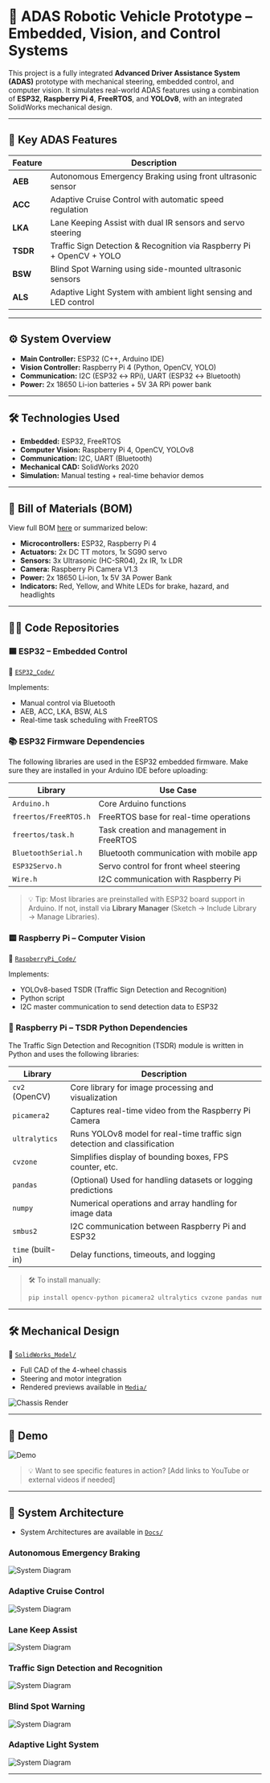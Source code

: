 # 🚗 ADAS Robotic Vehicle Prototype – Embedded, Vision, and Control Systems

This project is a fully integrated **Advanced Driver Assistance System (ADAS)** prototype with mechanical steering, embedded control, and computer vision. It simulates real-world ADAS features using a combination of **ESP32**, **Raspberry Pi 4**, **FreeRTOS**, and **YOLOv8**, with an integrated SolidWorks mechanical design.

---

## 🧠 Key ADAS Features

| Feature  | Description                                                           |
|----------|-----------------------------------------------------------------------|
| **AEB**  | Autonomous Emergency Braking using front ultrasonic sensor            |
| **ACC**  | Adaptive Cruise Control with automatic speed regulation               |
| **LKA**  | Lane Keeping Assist with dual IR sensors and servo steering           |
| **TSDR** | Traffic Sign Detection & Recognition via Raspberry Pi + OpenCV + YOLO |
| **BSW**  | Blind Spot Warning using side-mounted ultrasonic sensors              |
| **ALS**  | Adaptive Light System with ambient light sensing and LED control      |

---

## ⚙️ System Overview

- **Main Controller:** ESP32 (C++, Arduino IDE)
- **Vision Controller:** Raspberry Pi 4 (Python, OpenCV, YOLO)
- **Communication:** I2C (ESP32 ↔ RPi), UART (ESP32 ↔ Bluetooth)
- **Power:** 2x 18650 Li-ion batteries + 5V 3A RPi power bank

---

## 🛠 Technologies Used

- **Embedded:** ESP32, FreeRTOS
- **Computer Vision:** Raspberry Pi 4, OpenCV, YOLOv8
- **Communication:** I2C, UART (Bluetooth)
- **Mechanical CAD:** SolidWorks 2020
- **Simulation:** Manual testing + real-time behavior demos

---

## 🧰 Bill of Materials (BOM)

View full BOM [here](Docs/BOM.md) or summarized below:

- **Microcontrollers:** ESP32, Raspberry Pi 4
- **Actuators:** 2x DC TT motors, 1x SG90 servo
- **Sensors:** 3x Ultrasonic (HC-SR04), 2x IR, 1x LDR
- **Camera:** Raspberry Pi Camera V1.3
- **Power:** 2x 18650 Li-ion, 1x 5V 3A Power Bank
- **Indicators:** Red, Yellow, and White LEDs for brake, hazard, and headlights

---

## 🧑‍💻 Code Repositories

### 🟦 ESP32 – Embedded Control
📁 [`ESP32_Code/`](ESP32_Code/ESP32_Code.ino)

Implements:
- Manual control via Bluetooth
- AEB, ACC, LKA, BSW, ALS
- Real-time task scheduling with FreeRTOS

### 📚 ESP32 Firmware Dependencies

The following libraries are used in the ESP32 embedded firmware. Make sure they are installed in your Arduino IDE before uploading:

| Library               | Use Case                                |
|------------------------|------------------------------------------|
| `Arduino.h`            | Core Arduino functions                   |
| `freertos/FreeRTOS.h`  | FreeRTOS base for real-time operations   |
| `freertos/task.h`      | Task creation and management in FreeRTOS |
| `BluetoothSerial.h`    | Bluetooth communication with mobile app  |
| `ESP32Servo.h`         | Servo control for front wheel steering   |
| `Wire.h`               | I2C communication with Raspberry Pi      |

> 💡 Tip: Most libraries are preinstalled with ESP32 board support in Arduino. If not, install via **Library Manager** (Sketch → Include Library → Manage Libraries).


### 🟨 Raspberry Pi – Computer Vision
📁 [`RaspberryPi_Code/`](RaspberryPi_Code/TSDR.py)

Implements:
- YOLOv8-based TSDR (Traffic Sign Detection and Recognition)
- Python script
- I2C master communication to send detection data to ESP32

### 🧠 Raspberry Pi – TSDR Python Dependencies

The Traffic Sign Detection and Recognition (TSDR) module is written in Python and uses the following libraries:

| Library             | Description                                                                 |
|----------------------|-----------------------------------------------------------------------------|
| `cv2` (OpenCV)       | Core library for image processing and visualization                        |
| `picamera2`          | Captures real-time video from the Raspberry Pi Camera                      |
| `ultralytics`        | Runs YOLOv8 model for real-time traffic sign detection and classification  |
| `cvzone`             | Simplifies display of bounding boxes, FPS counter, etc.                    |
| `pandas`             | (Optional) Used for handling datasets or logging predictions               |
| `numpy`              | Numerical operations and array handling for image data                     |
| `smbus2`             | I2C communication between Raspberry Pi and ESP32                           |
| `time` (built-in)    | Delay functions, timeouts, and logging                                     |

> 🛠️ To install manually:
> ```bash
> pip install opencv-python picamera2 ultralytics cvzone pandas numpy smbus2
> ```

---

## 🛠️ Mechanical Design

📁 [`SolidWorks_Model/`](SolidWorks_Model/)

- Full CAD of the 4-wheel chassis
- Steering and motor integration
- Rendered previews available in [`Media/`](Media/)

![Chassis Render](Media/1.png)

---

## 🎥 Demo

![Demo](Media/ADAS.gif)

> 💡 Want to see specific features in action? [Add links to YouTube or external videos if needed]

---

## 🧭 System Architecture
- System Architectures are available in [`Docs/`](Docs/)

### Autonomous Emergency Braking
![System Diagram](Docs/AEB_FlowChart.png)
### Adaptive Cruise Control
![System Diagram](Docs/ACC_FlowChart.png)
### Lane Keep Assist
![System Diagram](Docs/LKA_FlowChart.png)
### Traffic Sign Detection and Recognition
![System Diagram](Docs/TSDR_FlowChart.png)
### Blind Spot Warning
![System Diagram](Docs/BSW_FlowChart.png)
### Adaptive Light System
![System Diagram](Docs/ALS_FlowChart.png)

---
